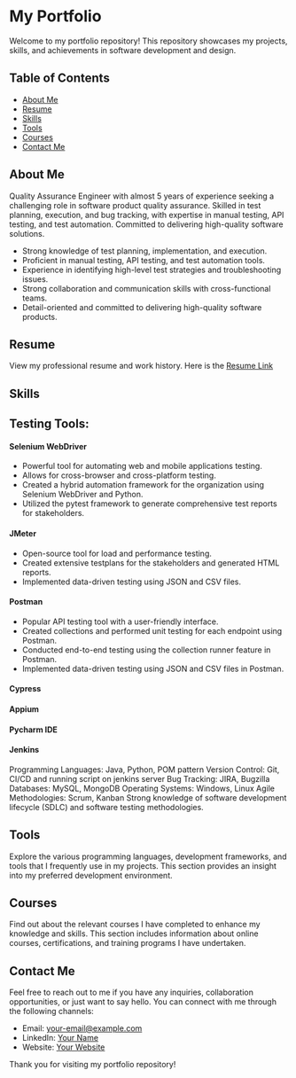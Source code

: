 # My Portfolio

Welcome to my portfolio repository! This repository showcases my projects, skills, and achievements in software development and design.

## Table of Contents

- [About Me](#about-me)
- [Resume](#resume)
- [Skills](#skills)
- [Tools](#tools)
- [Courses](#courses)
- [Contact Me](#Contact-Me)

## About Me
Quality Assurance Engineer with almost 5 years of experience seeking a challenging role in software product quality assurance. Skilled in test planning, execution, and bug tracking, with expertise in manual testing, API testing, and test automation. Committed to delivering high-quality software solutions. 

- Strong knowledge of test planning, implementation, and execution.
- Proficient in manual testing, API testing, and test automation tools.
- Experience in identifying high-level test strategies and troubleshooting issues.
- Strong collaboration and communication skills with cross-functional teams.
- Detail-oriented and committed to delivering high-quality software products.


## Resume
View my professional resume and work history. Here is the <a href="https://docs.google.com/document/d/1uxYLlVIIQQITTtbYFacG_p4qRNEbY8mHKhNYQYpmGdo/edit" target="_blank" rel="noopener noreferrer">Resume Link</a> 

## Skills
## Testing Tools:
#### Selenium WebDriver
  - Powerful tool for automating web and mobile applications testing.
  - Allows for cross-browser and cross-platform testing.
  - Created a hybrid automation framework for the organization using Selenium WebDriver and Python.
  - Utilized the pytest framework to generate comprehensive test reports for stakeholders.

#### JMeter
  - Open-source tool for load and performance testing.
  - Created extensive testplans for the stakeholders and generated HTML reports.
  - Implemented data-driven testing using JSON and CSV files.
  
#### Postman
  - Popular API testing tool with a user-friendly interface.
  - Created collections and performed unit testing for each endpoint using Postman.
  - Conducted end-to-end testing using the collection runner feature in Postman.
  - Implemented data-driven testing using JSON and CSV files in Postman.

#### Cypress
#### Appium
#### Pycharm IDE
#### Jenkins
Programming Languages: Java, Python, POM pattern
Version Control: Git, CI/CD and running script on jenkins server
Bug Tracking: JIRA, Bugzilla
Databases: MySQL, MongoDB
Operating Systems: Windows, Linux
Agile Methodologies: Scrum, Kanban
Strong knowledge of software development lifecycle (SDLC) and software testing methodologies.

## Tools
Explore the various programming languages, development frameworks, and tools that I frequently use in my projects. This section provides an insight into my preferred development environment.

## Courses
Find out about the relevant courses I have completed to enhance my knowledge and skills. This section includes information about online courses, certifications, and training programs I have undertaken.

## Contact Me
Feel free to reach out to me if you have any inquiries, collaboration opportunities, or just want to say hello. You can connect with me through the following channels:

- Email: [your-email@example.com](mailto:your-email@example.com)
- LinkedIn: [Your Name](https://www.linkedin.com/in/your-profile)
- Website: [Your Website](https://www.yourwebsite.com)

Thank you for visiting my portfolio repository!
